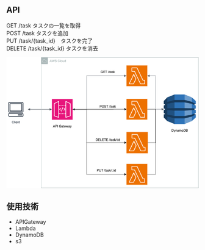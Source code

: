 ## API
GET /task タスクの一覧を取得 <br> POST /task タスクを追加 <br> PUT /task/{task_id}　タスクを完了 <br> DELETE /task/{task_id}  タスクを消去<br>

![Task Management API Architecture](task_aws.png)


## 使用技術
- APIGateway
- Lambda
- DynamoDB
- s3